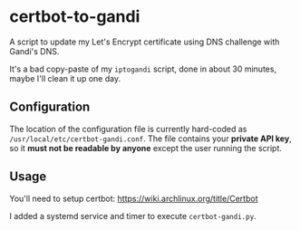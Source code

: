 # certbot-to-gandi
A script to update my Let's Encrypt certificate using DNS challenge with Gandi's DNS.

It's a bad copy-paste of my `iptogandi` script, done in about 30 minutes, maybe I'll clean it up one day.

## Configuration
The location of the configuration file is currently hard-coded as `/usr/local/etc/certbot-gandi.conf`. The file contains your **private API key**, so it **must not be readable by anyone** except the user running the script.

## Usage
You'll need to setup certbot: https://wiki.archlinux.org/title/Certbot

I added a systemd service and timer to execute `certbot-gandi.py`.
